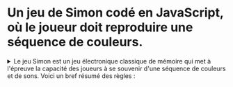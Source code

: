 # Un jeu de Simon codé en JavaScript, où le joueur doit reproduire une séquence de couleurs.


<details>
<summary>Le jeu Simon est un jeu électronique classique de mémoire qui met à l'épreuve la capacité des joueurs à se souvenir d'une séquence de couleurs et de sons. Voici un bref résumé des règles :</summary>

Le jeu comporte quatre boutons de couleurs différentes (rouge, vert, jaune et bleu). Chaque bouton émet un son distinct lorsque vous appuyez dessus.

### Déroulement du jeu :
Le jeu commence en allumant 3 boutons.
Le joueur doit répéter la séquence en appuyant sur les boutons dans le même ordre.
Si le joueur réussit, le jeu ajoute un nouveau bouton à la séquence, qui devient de plus en plus longue.

### Objectif :
Le joueur doit mémoriser et reproduire des séquences de plus en plus longues. La difficulté augmente à chaque nouveau tour avec l’ajout d’une nouvelle couleur à la séquence.

### Défaite : 
Si le joueur se trompe en appuyant sur un bouton dans le mauvais ordre ou appuie sur la mauvaise couleur, il perd et la partie s'arrête en lui indiquant sont score final.
</details>
